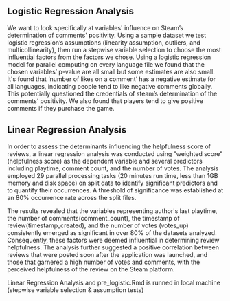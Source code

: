 ## Logistic Regression Analysis
We want to look specifically at variables' influence on Steam’s determination of comments' positivity. Using a sample dataset we test logistic regression’s assumptions (linearity assumption, outliers, and multicollinearity), then run a stepwise variable selection to choose the most influential factors from the factors we chose. Using a logistic regression model for parallel computing on every language file we found that the chosen variables’ p-value are all small but some estimates are also small. It's found that ‘number of likes on a comment’ has a negative estimate for all languages, indicating people tend to like negative comments globally. This potentially questioned the credentials of steam’s determination of the comments’ positivity. We also found that players tend to give positive comments if they purchase the game.

## Linear Regression Analysis

In order to assess the determinants influencing the helpfulness score of reviews, a linear regression analysis was conducted using "weighted score"(helpfulness score) as the dependent variable and several predictors including playtime, comment count, and the number of votes. The analysis employed 29 parallel processing tasks (20 minutes run time, less than 1GB memory and disk space) on split data to identify significant predictors and to quantify their occurrences. A threshold of significance was established at an 80% occurrence rate across the split files.

The results revealed that the variables representing author's last playtime, the number of comments(comment_count), the timestamp of review(timestamp_created), and the number of votes (votes_up) consistently emerged as significant in over 80% of the datasets analyzed. Consequently, these factors were deemed influential in determining review helpfulness. The analysis further suggested a positive correlation between reviews that were posted soon after the application was launched, and those that garnered a high number of votes and comments, with the perceived helpfulness of the review on the Steam platform.

Linear Regression Analysis and pre_logistic.Rmd is runned in local machine (stepwise variable selection & assumption tests)

